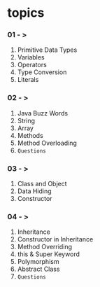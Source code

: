 # topics

### 01 - >

1. Primitive Data Types
2. Variables
3. Operators
4. Type Conversion
5. Literals

### 02 - >

1. Java Buzz Words
2. String
3. Array
4. Methods
5. Method Overloading
6. `Questions`

### 03 - >

1. Class and Object
2. Data Hiding
3. Constructor

### 04 - >

1. Inheritance
2. Constructor in Inheritance
3. Method Overriding
4. this & Super Keyword
5. Polymorphism
6. Abstract Class
7. `Questions`
